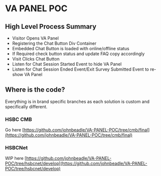 # VA PANEL POC

## High Level Process Summary

* Visitor Opens VA Panel
* Registering the Chat Button Div Container
* Embedded Chat Button is loaded with online/offline status
* If Required check button status and update FAQ copy accordingly
* Visit Clicks Chat Button
* Listen for Chat Session Started Event to hide VA Panel
* Listen for Chat Session Ended Event/Exit Survey Submitted Event to re-show VA Panel

## Where is the code?

Everything is in brand specific branches as each solution is custom and specifically different.

### HSBC CMB

Go here [https://github.com/johnbeadle/VA-PANEL-POC/tree/cmb/final](https://github.com/johnbeadle/VA-PANEL-POC/tree/cmb/final)

### HSBCNet

WIP here [https://github.com/johnbeadle/VA-PANEL-POC/tree/hsbcnet/develop](https://github.com/johnbeadle/VA-PANEL-POC/tree/hsbcnet/develop)